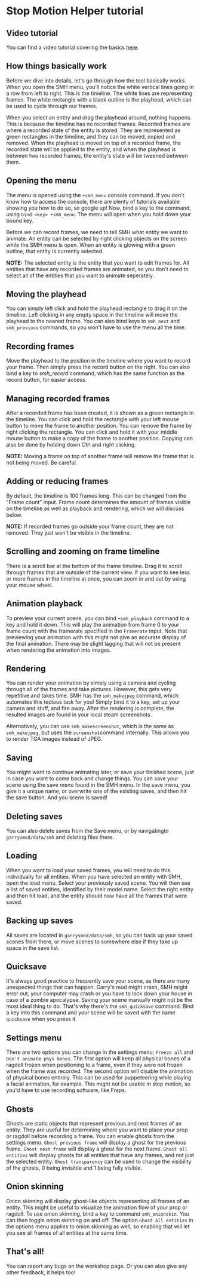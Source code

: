 Stop Motion Helper tutorial
===========================

## Video tutorial

You can find a video tutorial covering the basics [here](http://www.youtube.com/embed/bei2e-uDfuE).

## How things basically work

Before we dive into details, let's go through how the tool basically works. When you open the SMH menu, you'll notice
the white vertical lines going in a row from left to right. This is the timeline. The white lines are representing frames.
The white rectangle with a black outline is the playhead, which can be used to cycle through our frames.

When you select an entity and drag the playhead around, nothing happens. This is because the timeline has no
recorded frames. Recorded frames are where a recorded state of the entity is stored. They are represented as
green rectangles in the timeline, and they can be moved, copied and removed. When the playhead is moved on
top of a recorded frame, the recorded state will be applied to the entity, and when the playhead is between two
recorded frames, the entity's state will be tweened between them.

## Opening the menu

The menu is opened using the `+smh_menu` console command. If you don't know how to access the console,
there are plenty of tutorials available showing you how to do so, so google up! Now, bind a key to the command, using
`bind <key> +smh_menu`. The menu will open when you hold down your bound key.

Before we can record frames, we need to tell SMH what entity we want to animate. An entity can be selected by right clicking
objects on the screen while the SMH menu is open. When an entity is glowing with a green outline, that entity is currently selected.

**NOTE:** The selected entity is the entity that you want to edit frames for. All entities that have any recorded frames are animated, so you don't need to select all of the entities that you want to animate seperately.

## Moving the playhead

You can simply left click and hold the playhead rectangle to drag it on the timeline. Left clicking in any empty space in the timeline will move the playhead to the nearest frame. 
You can also bind keys to `smh_next` and `smh_previous` commands, so you won't have to use the menu all the time.

## Recording frames

Move the playhead to the position in the timeline where you want to record your frame. Then simply press the record button on the right.
You can also bind a key to <i>smh_record</i> command, which has the same function as the record button, for easier access.

## Managing recorded frames

After a recorded frame has been created, it is shown as a green rectangle in the timeline. You can click and hold the rectangle with your left
mouse button to move the frame to another position. You can remove the frame by right clicking the rectangle. You can click and hold it with
your middle mouse button to make a copy of the frame to another position. Copying can also be done by holding down Ctrl and right clicking.

**NOTE:** Moving a frame on top of another frame will remove the frame that is not being moved. Be careful.

## Adding or reducing frames

By default, the timeline is 100 frames long. This can be changed from the "Frame count" input. Frame count determines the amount of frames
visible on the timeline as well as playback and rendering, which we will discuss below.

**NOTE:** If recorded frames go outside your frame count, they are not removed. They just won't be visible in the timeline.

## Scrolling and zooming on frame timeline

There is a scroll bar at the bottom of the frame timeline. Drag it to scroll through frames that are outside of the current view.
If you want to see less or more frames in the timeline at once, you can zoom in and out by using your mouse wheel.

## Animation playback

To preview your current scene, you can bind `+smh_playback` command to a key and hold it down. This will play the animation from frame 0 to your frame count with the framerate specified in the `Framerate` input. Note that previewing your animation with this
might not give an accurate display of the final animation. There may be slight lagging that will not be present when rendering the animation into images.

## Rendering

You can render your animation by simply using a camera and cycling through all of the frames and take pictures. However, this gets very
repetitive and takes time. SMH has the `smh_makejpeg` command, which automates this tedious task for you! Simply bind it to a key,
set up your camera and stuff, and fire away. After the rendering is complete, the resulted images are found in your local steam screenshots.

Alternatively, you can use `smh_makescreenshot`, which is the same as `smh_makejpeg`, but uses the `screenshot`command internally.
This allows you to render TGA images instead of JPEG.

## Saving

You might want to continue animating later, or save your finished scene, just in case you want to come back and change things. You can
save your scene using the save menu found in the SMH menu. In the save menu, you give it a unique name, or overwrite one of the existing
saves, and then hit the save button. And you scene is saved!

## Deleting saves

You can also delete saves from the Save menu, or by navigatingto `garrysmod/data/smh` and deleting files there.

## Loading

When you want to load your saved frames, you will need to do this individually for all entities. When you have selected an entity with SMH,
open the load menu. Select your previously saved scene. You will then see a list of saved entities, identified by their model name. Select
the right entity and then hit load, and the entity should now have all the frames that were saved.

## Backing up saves

All saves are located in `garrysmod/data/smh`, so you can back up your saved scenes from there, or move scenes to somewhere
else if they take up space in the save list.

## Quicksave

It's always good practice to frequently save your scene, as there are many unexpected things that can happen. Garry's mod might crash,
SMH might error out, your computer may crash or you have to lock down your house in case of a zombie apocalypse. Saving your scene
manually might not be the most ideal thing to do. That's why there's the `smh_quicksave` command. Bind a key into this command and
your scene will be saved with the name `quicksave` when you press it.

## Settings menu

There are two options you can change in the settings menu; `Freeze all` and `Don't animate phys bones`. The first option will keep all
physical bones of a ragdoll frozen when positioning to a frame, even if they were not frozen when the frame was recorded. The second option
will disable the animation of physical bones entirely. This can be used for puppeteering while playing a facial animation, for example. This might
not be usable in stop motion, so you'd have to use recording software, like Fraps.

## Ghosts

Ghosts are static objects that represent previous and next frames of an entity. They are useful for determining where you want to place your prop or
ragdoll before recording a frame. You can enable ghosts from the settings menu. `Ghost previous frame` will display a ghost for the previous
frame. `Ghost next frame` will display a ghost for the next frame. `Ghost all entities` will display ghosts for all entities that have any frames,
and not just the selected entity. `Ghost transparency` can be used to change the visibility of the ghosts, 0 being invisible and 1 being fully visible.

## Onion skinning

Onion skinning will display ghost-like objects representing all frames of an entity. This might be useful to visualize the animation flow of your prop or ragdoll.
To use onion skinning, bind a key to command `smh_onionskin`. You can then toggle onion skinning on and off. The option `Ghost all entities`
in the options menu applies to onion skinning as well, so enabling that will let you see all frames of all entities at the same time.

## That's all!

You can report any bugs on the workshop page. Or you can also give any other feedback, it helps too!